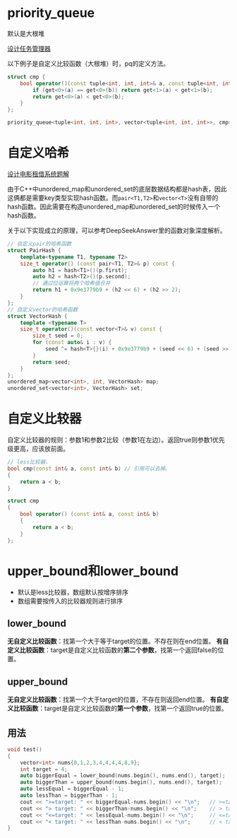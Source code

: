 # priority_queue
默认是大根堆

[设计任务管理器](https://leetcode.cn/problems/design-task-manager/description/?envType=problem-list-v2&envId=Ma4Djko1)

以下例子是自定义比较函数（大根堆）时，pq的定义方法。
```c++
struct cmp {
	bool operator()(const tuple<int, int, int>& a, const tuple<int, int, int>& b) const {
		if (get<0>(a) == get<0>(b)) return get<1>(a) < get<1>(b);
		return get<0>(a) < get<0>(b);
	}
};

priority_queue<tuple<int, int, int>, vector<tuple<int, int, int>>, cmp> pq;
```

# 自定义哈希

[设计电影租借系统题解](https://leetcode.cn/problems/design-movie-rental-system/solutions/846541/she-ji-dian-ying-zu-jie-xi-tong-by-leetc-dv3z/?envType=problem-list-v2&envId=Ma4Djko1)

由于C++中unordered_map和unordered_set的底层数据结构都是hash表，因此这俩都是需要key类型实现hash函数。而`pair<T1,T2>`和`vector<T>`没有自带的hash函数。因此需要在构造unordered_map和unordered_set的时候传入一个hash函数。

关于以下实现成立的原理，可以参考DeepSeekAnswer里的函数对象深度解析。
```c++
// 自定义pair的哈希函数
struct PairHash {
	template<typename T1, typename T2>
	size_t operator() (const pair<T1, T2>& p) const {
		auto h1 = hash<T1>()(p.first);
		auto h2 = hash<T2>()(p.second);
		// 通过位运算将两个哈希值合并
		return h1 + 0x9e3779b9 + (h2 << 6) + (h2 >> 2);
	}
};
// 自定义vector的哈希函数
struct VectorHash {
	template <typename T>
	size_t operator()(const vector<T>& v) const {
		size_t seed = 0;
		for (const auto& i : v) {
			seed ^= hash<T>{}(i) + 0x9e3779b9 + (seed << 6) + (seed >> 2);
		}
		return seed;
	}
};
unordered_map<vector<int>, int, VectorHash> map;
unordered_set<vector<int>, VectorHash> set;
```

# 自定义比较器

自定义比较器的规则：参数1和参数2比较（参数1在左边）。返回true则参数1优先级更高，应该放前面。
```c++
// less比较器，
bool cmp(const int& a, const int& b) // 引用可以去掉。
{
    return a < b;
}

struct cmp
{
    bool operator() (const int& a, const int& b)
    {
        return a < b;
    }
};
```

# upper_bound和lower_bound

* 默认是less比较器，数组默认按增序排序
* 数组需要按传入的比较器规则进行排序

## lower_bound

**无自定义比较函数**：找第一个大于等于target的位置。不存在则在end位置。
**有自定义比较函数**：target是自定义比较函数的**第二个参数**，找第一个返回false的位置。

## upper_bound

**无自定义比较函数**：找第一个大于target的位置，不存在则返回end位置。
**有自定义比较函数**：target是自定义比较函数的**第一个参数**，找第一个返回true的位置。

## 用法

```c++
void test()
{
    vector<int> nums{0,1,2,3,4,4,4,4,8,9};
    int target = 4;
    auto biggerEqual = lower_bound(nums.begin(), nums.end(), target);
    auto biggerThan = upper_bound(nums.begin(), nums.end(), target);
    auto lessEqual = biggerEqual - 1;
    auto lessThan = biggerThan - 1;
    cout << ">=target: " << biggerEqual-nums.begin() << "\n";   // >=target: 4
    cout << "> target: " << biggerThan-nums.begin() << "\n";    // > target: 8
    cout << "<=target: " << lessEqual-nums.begin() << "\n";     // <=target: 3
    cout << "< target: " << lessThan-nums.begin() << "\n";      // < target: 7
}
```